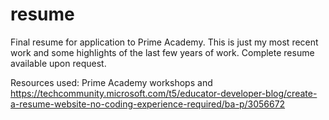 # resume
Final resume for application to Prime Academy.
This is just my most recent work and some highlights of the last few years of work. Complete resume available upon request.

Resources used:
Prime Academy workshops and 
https://techcommunity.microsoft.com/t5/educator-developer-blog/create-a-resume-website-no-coding-experience-required/ba-p/3056672
